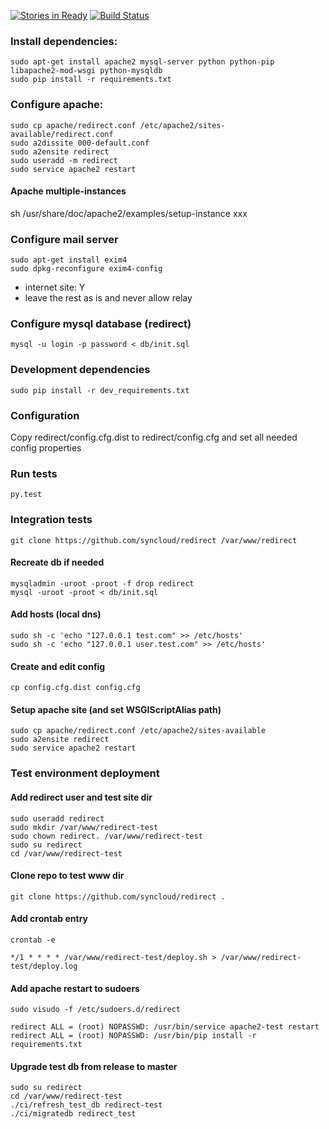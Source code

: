 [![Stories in Ready](https://badge.waffle.io/syncloud/redirect.png?label=ready&title=Ready)](https://waffle.io/syncloud/redirect)
[![Build Status](https://travis-ci.org/syncloud/redirect.svg?branch=master)](https://travis-ci.org/syncloud/redirect)
### Install dependencies:

    sudo apt-get install apache2 mysql-server python python-pip libapache2-mod-wsgi python-mysqldb
    sudo pip install -r requirements.txt

### Configure apache:

    sudo cp apache/redirect.conf /etc/apache2/sites-available/redirect.conf
    sudo a2dissite 000-default.conf
    sudo a2ensite redirect
    sudo useradd -m redirect
    sudo service apache2 restart

#### Apache multiple-instances

sh /usr/share/doc/apache2/examples/setup-instance xxx

### Configure mail server

    sudo apt-get install exim4
    sudo dpkg-reconfigure exim4-config

* internet site: Y
* leave the rest as is and never allow relay

### Configure mysql database (redirect)

    mysql -u login -p password < db/init.sql

### Development dependencies
    
    sudo pip install -r dev_requirements.txt

### Configuration

Copy redirect/config.cfg.dist to redirect/config.cfg
and set all needed config properties


### Run tests

    py.test

### Integration tests

````
git clone https://github.com/syncloud/redirect /var/www/redirect
````

#### Recreate db if needed
```
mysqladmin -uroot -proot -f drop redirect
mysql -uroot -proot < db/init.sql
````
#### Add hosts (local dns)
````
sudo sh -c 'echo "127.0.0.1 test.com" >> /etc/hosts'
sudo sh -c 'echo "127.0.0.1 user.test.com" >> /etc/hosts'
````
#### Create and edit config
````
cp config.cfg.dist config.cfg
````
#### Setup apache site (and set WSGIScriptAlias path)
````
sudo cp apache/redirect.conf /etc/apache2/sites-available
sudo a2ensite redirect
sudo service apache2 restart
````
### Test environment deployment

#### Add redirect user and test site dir

````
sudo useradd redirect
sudo mkdir /var/www/redirect-test
sudo chown redirect. /var/www/redirect-test
sudo su redirect
cd /var/www/redirect-test
````
#### Clone repo to test www dir

````
git clone https://github.com/syncloud/redirect .
````
#### Add crontab entry
````
crontab -e
````
````
*/1 * * * * /var/www/redirect-test/deploy.sh > /var/www/redirect-test/deploy.log
````

#### Add apache restart to sudoers
````
sudo visudo -f /etc/sudoers.d/redirect
````
````
redirect ALL = (root) NOPASSWD: /usr/bin/service apache2-test restart
redirect ALL = (root) NOPASSWD: /usr/bin/pip install -r requirements.txt
````

#### Upgrade test db from release to master

````
sudo su redirect
cd /var/www/redirect-test
./ci/refresh_test_db redirect-test
./ci/migratedb redirect_test
````
